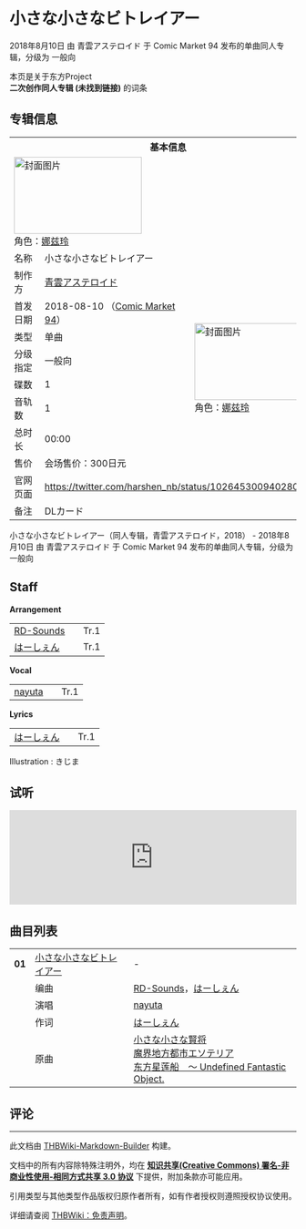 # 小さな小さなビトレイアー

<!-- source html: G:\repos\THBWiki-Markdown-Builder\THBWikiMarkdown\Temp\main\1\19\ns0%3A%E5%B0%8F%E3%81%95%E3%81%AA%E5%B0%8F%E3%81%95%E3%81%AA%E3%83%93%E3%83%88%E3%83%AC%E3%82%A4%E3%82%A2%E3%83%BC.html -->

2018年8月10日 由 青雲アステロイド 于 Comic Market 94 发布的单曲同人专辑，分级为 一般向

本页是关于东方Project  
 **二次创作同人专辑 (未找到链接)** 的词条

## 专辑信息

<table><tbody><tr><th colspan="3">基本信息</th></tr><tr><td class="cover-artwork-mobile" colspan="2"><a href="./文件-小さな小さなビトレイアー封面.jpg.md" class="image" title="封面图片"><img alt="封面图片" src="https://upload.thwiki.cc/thumb/5/5d/%E5%B0%8F%E3%81%95%E3%81%AA%E5%B0%8F%E3%81%95%E3%81%AA%E3%83%93%E3%83%88%E3%83%AC%E3%82%A4%E3%82%A2%E3%83%BC%E5%B0%81%E9%9D%A2.jpg/224px-%E5%B0%8F%E3%81%95%E3%81%AA%E5%B0%8F%E3%81%95%E3%81%AA%E3%83%93%E3%83%88%E3%83%AC%E3%82%A4%E3%82%A2%E3%83%BC%E5%B0%81%E9%9D%A2.jpg" decoding="async" loading="lazy" width="224" height="135" srcset="https://upload.thwiki.cc/thumb/5/5d/%E5%B0%8F%E3%81%95%E3%81%AA%E5%B0%8F%E3%81%95%E3%81%AA%E3%83%93%E3%83%88%E3%83%AC%E3%82%A4%E3%82%A2%E3%83%BC%E5%B0%81%E9%9D%A2.jpg/336px-%E5%B0%8F%E3%81%95%E3%81%AA%E5%B0%8F%E3%81%95%E3%81%AA%E3%83%93%E3%83%88%E3%83%AC%E3%82%A4%E3%82%A2%E3%83%BC%E5%B0%81%E9%9D%A2.jpg 1.5x, https://upload.thwiki.cc/thumb/5/5d/%E5%B0%8F%E3%81%95%E3%81%AA%E5%B0%8F%E3%81%95%E3%81%AA%E3%83%93%E3%83%88%E3%83%AC%E3%82%A4%E3%82%A2%E3%83%BC%E5%B0%81%E9%9D%A2.jpg/448px-%E5%B0%8F%E3%81%95%E3%81%AA%E5%B0%8F%E3%81%95%E3%81%AA%E3%83%93%E3%83%88%E3%83%AC%E3%82%A4%E3%82%A2%E3%83%BC%E5%B0%81%E9%9D%A2.jpg 2x" data-file-width="627" data-file-height="379"></a><div class="cover-char">角色：<a href="./娜兹玲.md" title="娜兹玲">娜兹玲</a></div></td>
</tr><tr><td class="label">名称</td><td colspan="2"> 小さな小さなビトレイアー </td></tr><tr><td class="label">制作方</td><td><a href="./青雲アステロイド.md" title="青雲アステロイド">青雲アステロイド</a></td><td class="cover-artwork" rowspan="8" style="min-width:224px;"><a href="./文件-小さな小さなビトレイアー封面.jpg.md" class="image" title="封面图片"><img alt="封面图片" src="https://upload.thwiki.cc/thumb/5/5d/%E5%B0%8F%E3%81%95%E3%81%AA%E5%B0%8F%E3%81%95%E3%81%AA%E3%83%93%E3%83%88%E3%83%AC%E3%82%A4%E3%82%A2%E3%83%BC%E5%B0%81%E9%9D%A2.jpg/224px-%E5%B0%8F%E3%81%95%E3%81%AA%E5%B0%8F%E3%81%95%E3%81%AA%E3%83%93%E3%83%88%E3%83%AC%E3%82%A4%E3%82%A2%E3%83%BC%E5%B0%81%E9%9D%A2.jpg" decoding="async" loading="lazy" width="224" height="135" srcset="https://upload.thwiki.cc/thumb/5/5d/%E5%B0%8F%E3%81%95%E3%81%AA%E5%B0%8F%E3%81%95%E3%81%AA%E3%83%93%E3%83%88%E3%83%AC%E3%82%A4%E3%82%A2%E3%83%BC%E5%B0%81%E9%9D%A2.jpg/336px-%E5%B0%8F%E3%81%95%E3%81%AA%E5%B0%8F%E3%81%95%E3%81%AA%E3%83%93%E3%83%88%E3%83%AC%E3%82%A4%E3%82%A2%E3%83%BC%E5%B0%81%E9%9D%A2.jpg 1.5x, https://upload.thwiki.cc/thumb/5/5d/%E5%B0%8F%E3%81%95%E3%81%AA%E5%B0%8F%E3%81%95%E3%81%AA%E3%83%93%E3%83%88%E3%83%AC%E3%82%A4%E3%82%A2%E3%83%BC%E5%B0%81%E9%9D%A2.jpg/448px-%E5%B0%8F%E3%81%95%E3%81%AA%E5%B0%8F%E3%81%95%E3%81%AA%E3%83%93%E3%83%88%E3%83%AC%E3%82%A4%E3%82%A2%E3%83%BC%E5%B0%81%E9%9D%A2.jpg 2x" data-file-width="627" data-file-height="379"></a><div class="cover-char">角色：<a href="./娜兹玲.md" title="娜兹玲">娜兹玲</a></div></td>
</tr><tr><td class="label">首发日期</td><td>2018-08-10&#160;（<a href="/展会作品列表?e=Comic+Market%2394">Comic Market 94</a>）</td></tr><tr><td class="label">类型</td><td>单曲</td></tr><tr><td class="label">分级指定</td><td>一般向</td></tr><tr><td class="label">碟数</td><td>1</td></tr><tr><td class="label">音轨数</td><td>1</td></tr><tr><td class="label">总时长</td><td>00:00</td></tr><tr><td class="label">售价</td><td>会场售价：300日元</td></tr>
<tr><td class="label">官网页面</td><td colspan="2"><a rel="nofollow" class="external free" href="https://twitter.com/harshen_nb/status/1026453009402802176">https://twitter.com/harshen_nb/status/1026453009402802176</a></td></tr><tr><td class="label">备注</td><td colspan="2">DLカード</td></tr></tbody></table>

小さな小さなビトレイアー（同人专辑，青雲アステロイド，2018） - 2018年8月10日 由 青雲アステロイド 于 Comic Market 94 发布的单曲同人专辑，分级为 一般向

## Staff
  
 **Arrangement**   

<table><tbody><tr><td><a href="./RD-Sounds.md" title="RD-Sounds">RD-Sounds</a></td><td></td><td>Tr.1</td></tr><tr><td><a href="./はーしぇん.md" title="はーしぇん">はーしぇん</a></td><td></td><td>Tr.1</td></tr></tbody></table>

  
 **Vocal**   

<table><tbody><tr><td><a href="./nayuta.md" title="nayuta">nayuta</a></td><td></td><td>Tr.1</td></tr></tbody></table>

  
 **Lyrics**   

<table><tbody><tr><td><a href="./はーしぇん.md" title="はーしぇん">はーしぇん</a></td><td></td><td>Tr.1</td></tr></tbody></table>


Illustration
: きじま


## 试听
  
<iframe width="100%" height="166" scrolling="no" frameborder="no" src="https://w.soundcloud.com/player/?url=https%3A//api.soundcloud.com/tracks/482801124&amp;color=ff5500&amp;auto_play=false&amp;hide_related=false&amp;show_comments=true&amp;show_user=true&amp;show_reposts=false&amp;visual=false"></iframe>

  


## 曲目列表

<table><tbody><tr><td id="1" class="infoRD"><b>01</b></td><td id="小さな小さなビトレイアー" colspan="2" class="title"><a href="./歌词-小さな小さなビトレイアー.md" title="歌词:小さな小さなビトレイアー">小さな小さなビトレイアー</a><span class="thcsearchlinks"><a rel="nofollow" class="external text" href="https://cd.thwiki.cc?arrange=RD-Sounds，はーしぇん&amp;vocal=nayuta&amp;lyric=はーしぇん&amp;ogmusic=小さな小さな賢将，魔界地方都市エソテリア&amp;fromwiki=小さな小さなビトレイアー"><span title="搜索相似同人曲"></span></a></span></td><td class="time">-</td></tr><tr><td class="left"></td><td class="label">编曲</td><td class="text" colspan="2"><a href="./RD-Sounds.md" title="RD-Sounds">RD-Sounds</a>，<a href="./はーしぇん.md" title="はーしぇん">はーしぇん</a><span class="thcsearchlinks"><a rel="nofollow" class="external text" href="https://cd.thwiki.cc?arrange=，RD-Sounds，はーしぇん&amp;fromwiki=小さな小さなビトレイアー"><span></span></a></span></td></tr><tr><td class="left"></td><td class="label">演唱</td><td class="text" colspan="2"><a href="./nayuta.md" title="nayuta">nayuta</a><span class="thcsearchlinks"><a rel="nofollow" class="external text" href="https://cd.thwiki.cc?vocal=nayuta&amp;fromwiki=小さな小さなビトレイアー"><span></span></a></span></td></tr><tr><td class="left"></td><td class="label">作词</td><td class="text" colspan="2"><a href="./はーしぇん.md" title="はーしぇん">はーしぇん</a><span class="thcsearchlinks"><a rel="nofollow" class="external text" href="https://cd.thwiki.cc?lyric=はーしぇん&amp;fromwiki=小さな小さなビトレイアー"><span></span></a></span></td></tr><tr><td class="left"></td><td class="label">原曲</td><td class="text" colspan="2"><span class="thcsearchlinks"><a rel="nofollow" class="external text" href="https://cd.thwiki.cc?ogmusic=小さな小さな賢将，魔界地方都市エソテリア&amp;fromwiki=小さな小さなビトレイアー"><span></span></a></span><div class="ogmusic"><a href="./小さな小さな賢将.md" class="mw-redirect" title="小さな小さな賢将">小さな小さな賢将</a></div><div class="ogmusic"><a href="./魔界地方都市エソテリア.md" class="mw-redirect" title="魔界地方都市エソテリア">魔界地方都市エソテリア</a></div><div class="source"><a href="./东方星莲船_～_Undefined_Fantastic_Object..md" class="mw-redirect" title="东方星莲船 ～ Undefined Fantastic Object.">东方星莲船　～ Undefined Fantastic Object.</a></div></td></tr></tbody></table>



## 评论




---

此文档由 [THBWiki-Markdown-Builder](https://github.com/Delsin-Yu/THBWiki-Markdown-Builder) 构建。

文档中的所有内容除特殊注明外，均在 [**知识共享(Creative Commons) 署名-非商业性使用-相同方式共享 3.0 协议**](https://creativecommons.org/licenses/by-sa/3.0/deed.zh-hans) 下提供，附加条款亦可能应用。

引用类型与其他类型作品版权归原作者所有，如有作者授权则遵照授权协议使用。

详细请查阅 [THBWiki：免责声明](https://thbwiki.cc/THBWiki:%E5%85%8D%E8%B4%A3%E5%A3%B0%E6%98%8E)。

